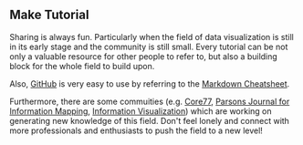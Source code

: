 ## Make Tutorial

Sharing is always fun. Particularly when the field of data visualization is still in its early stage and the community is still small. Every tutorial can be not only a valuable resource for other people to refer to, but also a building block for the whole field to build upon. 

Also, [GitHub](https://github.com) is very easy to use by referring to the [Markdown Cheatsheet](https://github.com/adam-p/markdown-here/wiki/Markdown-Cheatsheet#links).

Furthermore, there are some commuities (e.g. [Core77](http://www.core77.com/), [Parsons Journal for Information Mapping](http://piim.newschool.edu/journal/issues/), [Information Visualization](http://journals.sagepub.com/home/ivi)) which are working on generating new knowledge of this field. Don't feel lonely and connect with more professionals and enthusiasts to push the field to a new level!
